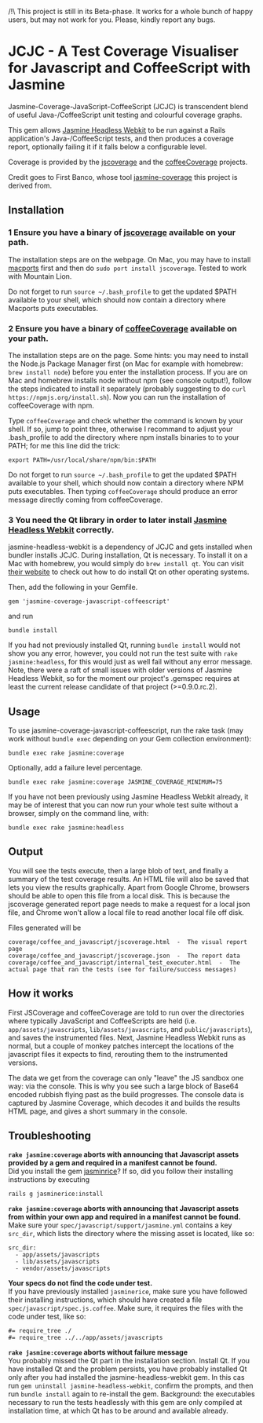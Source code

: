 /!\\ This project is still in its Beta-phase. It works for a whole bunch of happy users, but may not work for you. Please, kindly report any bugs.

# JCJC - A Test Coverage Visualiser for Javascript and CoffeeScript with Jasmine

Jasmine-Coverage-JavaScript-CoffeeScript (JCJC) is transcendent blend of useful Java-/CoffeeScript unit testing and colourful coverage graphs.

This gem allows [Jasmine Headless Webkit](http://johnbintz.github.com/jasmine-headless-webkit/)
to be run against a Rails application's Java-/CoffeeScript tests, and then produces a coverage report, optionally failing it if it falls below a configurable level.

Coverage is provided by the [jscoverage](http://siliconforks.com/jscoverage/manual.html) and the [coffeeCoverage](https://github.com/benbria/coffee-coverage) projects.

Credit goes to First Banco, whose tool [jasmine-coverage](https://github.com/firstbanco/jasmine-coverage) this project is derived from.

## Installation

### 1 Ensure you have a binary of [jscoverage](http://siliconforks.com/jscoverage/manual.html) available on your path.
The installation steps are on the webpage. On Mac, you may have to install [macports](http://www.macports.org/install.php) first and then do `sudo port install jscoverage`. Tested to work with Mountain Lion.

Do not forget to run `source ~/.bash_profile` to get the updated $PATH available to your shell, which should now contain a directory where Macports puts executables.  

### 2 Ensure you have a binary of [coffeeCoverage](https://github.com/benbria/coffee-coverage) available on your path.
The installation steps are on the page. Some hints: you may need to install the Node.js Package Manager first (on Mac for example with homebrew: `brew install node`) before you enter the installation process. If you are on Mac and homebrew installs node without npm (see console output!), follow the steps indicated to install it separately (probably suggesting to do `curl https://npmjs.org/install.sh`). Now you can run the installation of coffeeCoverage with npm.

Type `coffeeCoverage` and check whether the command is known by your shell. If so, jump to point three, otherwise I recommand to adjust your .bash_profile to add the directory where npm installs binaries to to your PATH; for me this line did the trick:

    export PATH=/usr/local/share/npm/bin:$PATH
    
Do not forget to run `source ~/.bash_profile` to get the updated $PATH available to your shell, which should now contain a directory where NPM puts executables. Then typing `coffeeCoverage` should produce an error message directly coming from coffeeCoverage.  

### 3 You need the Qt library in order to later install [Jasmine Headless Webkit](http://johnbintz.github.com/jasmine-headless-webkit/) correctly.
jasmine-headless-webkit is a dependency of JCJC and gets installed when bundler installs JCJC. During installation, Qt is necessary. To install it on a Mac with homebrew, you would simply do `brew install qt`. You can visit [their website](http://johnbintz.github.com/jasmine-headless-webkit/) to check out how to do install Qt on other operating systems.

Then, add the following in your Gemfile.

    gem 'jasmine-coverage-javascript-coffeescript'
    
and run
  
    bundle install

If you had not previously installed Qt, running `bundle install` would not show you any error, however, you could not run the test suite with `rake jasmine:headless`, for this would just as well fail without any error message. Note, there were a raft of small issues with older versions of Jasmine Headless Webkit, so for the moment our project's .gemspec requires at least the current release candidate of that project (>=0.9.0.rc.2).

## Usage

To use jasmine-coverage-javascript-coffeescript, run the rake task (may work without `bundle exec` depending on your Gem collection environment):

    bundle exec rake jasmine:coverage

Optionally, add a failure level percentage.

    bundle exec rake jasmine:coverage JASMINE_COVERAGE_MINIMUM=75
    
If you have not been previously using Jasmine Headless Webkit already, it may be of interest that you can now run your whole test suite without a browser, simply on the command line, with:

    bundle exec rake jasmine:headless

## Output

You will see the tests execute, then a large blob of text, and finally a summary of the test coverage results.
An HTML file will also be saved that lets you view the results graphically. Apart from Google Chrome, browsers should be able to open this file from a local disk. This is because the jscoverage generated report page needs to make a request for a local json file, and Chrome won't allow a local file to read another local file off disk.

Files generated will be

    coverage/coffee_and_javascript/jscoverage.html  -  The visual report page
    coverage/coffee_and_javascript/jscoverage.json  -  The report data
    coverage/coffee_and_javascript/internal_test_executer.html  -  The actual page that ran the tests (see for failure/success messages)

## How it works

First JSCoverage and coffeeCoverage are told to run over the directories where typically JavaScript and CoffeeScripts are held (i.e. `app/assets/javascripts`, `lib/assets/javascripts`, and `public/javascripts`), and saves the instrumented files. Next, Jasmine Headless Webkit runs as normal, but a couple of monkey patches intercept the locations of the javascript files it expects to find, rerouting them to the instrumented versions.

The data we get from the coverage can only "leave" the JS sandbox one way: via the console. This is why you see such a large block of Base64 encoded rubbish flying past as the build progresses. The console data is captured by Jasmine Coverage, which decodes it and builds the results HTML page, and gives a short summary in the console.

## Troubleshooting

**`rake jasmine:coverage` aborts with announcing that Javascript assets provided by a gem and required in a manifest cannot be found.**<br>
Did you install the gem [jasminrice](https://github.com/bradphelan/jasminerice)? If so, did you follow their installing instructions by executing

    rails g jasminerice:install
    
**`rake jasmine:coverage` aborts with announcing that Javascript assets from within your own app and required in a manifest cannot be found.**<br>
Make sure your `spec/javascript/support/jasmine.yml` contains a key `src_dir`, which lists the directory where the missing asset is located, like so:

    src_dir:
      - app/assets/javascripts
      - lib/assets/javascripts
      - vendor/assets/javascripts
  

**Your specs do not find the code under test.**<br>
If you have previously installed `jasminerice`, make sure you have followed their installing instructions, which should have created a file `spec/javascript/spec.js.coffee`. Make sure, it requires the files with the code under test, like so:

    #= require_tree ./ 
    #= require_tree ../../app/assets/javascripts

**`rake jasmine:coverage` aborts without failure message**<br>
You probably missed the Qt part in the installation section. Install Qt. If you have installed Qt and the problem persists, you have probably installed Qt only after you had installed the jasmine-headless-webkit gem. In this cas run `gem uninstall jasmine-headless-webkit`, confirm the prompts, and then run `bundle install` again to re-install the gem. Background: the executables necessary to run the tests headlessly with this gem are only compiled at installation time, at which Qt has to be around and available already.
